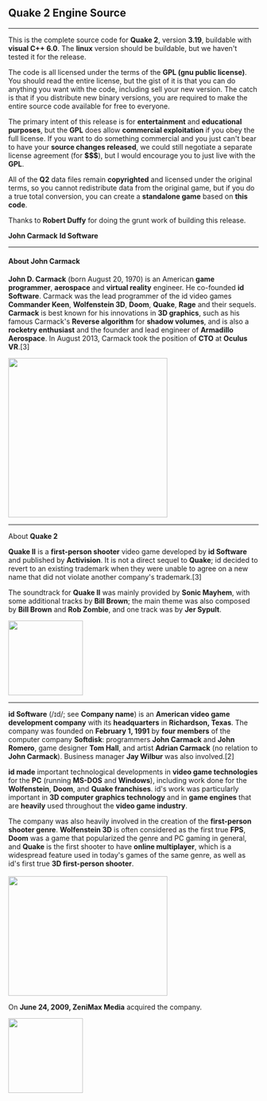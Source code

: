 ## Quake 2 Engine Source
-----------------------

This is the complete source code for **Quake 2**, version **3.19**, buildable with
**visual C++ 6.0**.  The **linux** version should be buildable, but we haven't
tested it for the release.

The code is all licensed under the terms of the **GPL (gnu public license)**.  
You should read the entire license, but the gist of it is that you can do 
anything you want with the code, including sell your new version.  The catch 
is that if you distribute new binary versions, you are required to make the 
entire source code available for free to everyone.

The primary intent of this release is for **entertainment** and **educational 
purposes**, but the **GPL** does allow **commercial exploitation** if you obey the 
full license.  If you want to do something commercial and you just can't bear 
to have your **source changes released**, we could still negotiate a separate 
license agreement (for **$$$**), but I would encourage you to just live with the 
**GPL**.

All of the **Q2** data files remain **copyrighted** and licensed under the 
original terms, so you cannot redistribute data from the original game, but if 
you do a true total conversion, you can create a **standalone game** based on 
**this code**.

Thanks to **Robert Duffy** for doing the grunt work of building this release.

**John Carmack**
**Id Software**

---

#### About **John Carmack**

**John D. Carmack** (born August 20, 1970) is an American **game programmer**, **aerospace** and **virtual reality** engineer. He co-founded **id Software**. Carmack was the lead programmer of the id video games **Commander Keen**, **Wolfenstein 3D**, **Doom**, **Quake**, **Rage** and their sequels. **Carmack** is best known for his innovations in **3D graphics**, such as his famous Carmack's **Reverse algorithm** for **shadow volumes**, and is also a **rocketry enthusiast** and the founder and lead engineer of **Armadillo Aerospace**. In August 2013, Carmack took the position of **CTO** at **Oculus VR**.[3]

<img src="https://upload.wikimedia.org/wikipedia/commons/d/dc/John_Carmack_GDC_2010.jpg" width="320" height="320">

---

About **Quake 2**

**Quake II** is a **first-person shooter** video game developed by **id Software** and published by **Activision**. It is not a direct sequel to **Quake**; id decided to revert to an existing trademark when they were unable to agree on a new name that did not violate another company's trademark.[3]

The soundtrack for **Quake II** was mainly provided by **Sonic Mayhem**, with some additional tracks by **Bill Brown**; the main theme was also composed by **Bill Brown** and **Rob Zombie**, and one track was by **Jer Sypult**.

<img src="https://upload.wikimedia.org/wikipedia/en/b/b5/Quake2box.jpg" width="150">

---

**id Software** (/ɪd/; see **Company name**) is an **American video game development company** with its **headquarters** in **Richardson, Texas**. The company was founded on **February 1, 1991** by **four members** of the computer company **Softdisk**: programmers **John Carmack** and **John Romero**, game designer **Tom Hall**, and artist **Adrian Carmack** (no relation to **John Carmack**). Business manager **Jay Wilbur** was also involved.[2]

**id made** important technological developments in **video game technologies** for the **PC** (running **MS-DOS** and **Windows**), including work done for the **Wolfenstein**, **Doom**, and **Quake franchises**. id's work was particularly important in **3D computer graphics technology** and in **game engines** that are **heavily** used throughout the **video game industry**.

The company was also heavily involved in the creation of the **first-person shooter genre**. **Wolfenstein 3D** is often considered as the first true **FPS**, **Doom** was a game that popularized the genre and PC gaming in general, and **Quake** is the first shooter to have **online multiplayer**, which is a widespread feature used in today's games of the same genre, as well as id's first true **3D first-person shooter**.<br/><br/>
<img src="http://retrocdn.net/images/6/6d/IdSoftware_logo.svg" width="320" height="240">

On **June 24, 2009, ZeniMax Media** acquired the company.

<img src="http://tesall.ru/uploads/imgs/pre_1378816134__zenimax_media_inc_logo.jpg" width="150">
